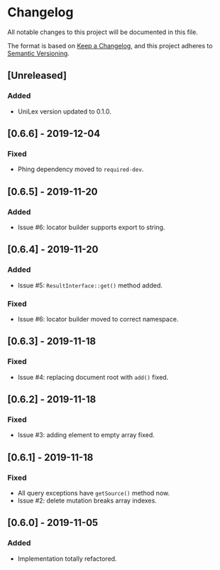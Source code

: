 # Changelog
All notable changes to this project will be documented in this file.

The format is based on [Keep a Changelog](https://keepachangelog.com/en/1.0.0/),
and this project adheres to [Semantic Versioning](https://semver.org/spec/v2.0.0.html).

## [Unreleased]
### Added
- UniLex version updated to 0.1.0.

## [0.6.6] - 2019-12-04
### Fixed
- Phing dependency moved to `required-dev`.

## [0.6.5] - 2019-11-20
### Added
- Issue #6: locator builder supports export to string.

## [0.6.4] - 2019-11-20
### Added
- Issue #5: `ResultInterface::get()` method added.
### Fixed
- Issue #6: locator builder moved to correct namespace.

## [0.6.3] - 2019-11-18
### Fixed
- Issue #4: replacing document root with `add()` fixed.

## [0.6.2] - 2019-11-18
### Fixed
- Issue #3: adding element to empty array fixed.

## [0.6.1] - 2019-11-18
### Fixed
- All query exceptions have `getSource()` method now.
- Issue #2: delete mutation breaks array indexes. 

## [0.6.0] - 2019-11-05
### Added
- Implementation totally refactored.
